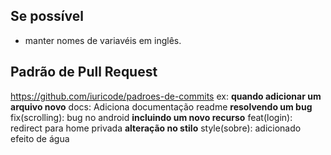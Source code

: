 
## Se possível
- manter nomes de variavéis em inglês.


## Padrão de Pull Request
https://github.com/iuricode/padroes-de-commits
ex:
**quando adicionar um arquivo novo**
docs: Adiciona documentação readme
**resolvendo um bug**
fix(scrolling): bug no android
**incluindo um novo recurso**
feat(login): redirect para home privada
**alteração no stilo**
style(sobre): adicionado efeito de água



<!-- # Ferramentas que vão ajudar a padronizar o projeto
## editorconfig
Essa é uma ferramenta para o VSCode que garante
que todos os arquivos vão seguir um padrão de código como identação,
tipos de caracteres, etc...

## .eslintrc.js
npx eslint --init -->
